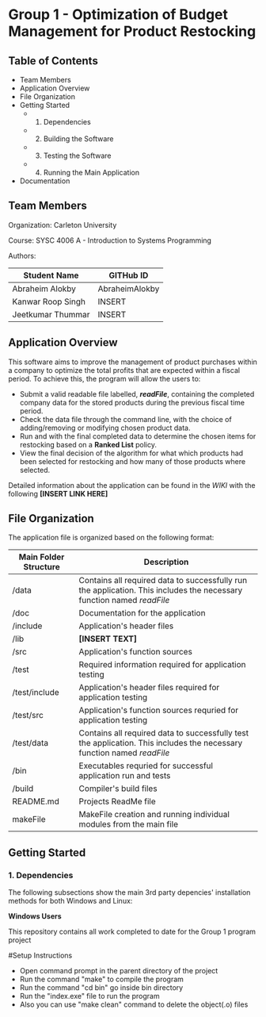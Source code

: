 # Group 1 - Optimization of Budget Management for Product Restocking

## Table of Contents

* Team Members
* Application Overview
* File Organization
* Getting Started 
  *  1. Dependencies
  *  2. Building the Software
  *  3. Testing the Software
  *  4. Running the Main Application
* Documentation

## Team Members 

Organization: Carleton University

Course: SYSC 4006 A - Introduction to Systems Programming

Authors:

Student Name | GITHub ID
------------ | ---------
Abraheim Alokby | AbraheimAlokby
Kanwar Roop Singh | INSERT
Jeetkumar Thummar | INSERT 

## Application Overview

This software aims to improve the management of product purchases within a company to optimize the total profits that are expected within a fiscal period. To achieve this, the program will allow the users to: 

* Submit a valid readable file labelled, **_readFile_**, containing the completed company data for the stored products during the previous fiscal time period. 
* Check the data file through the command line, with the choice of adding/removing or modifying chosen product data.
* Run and with the final completed data to determine the chosen items for restocking based on a **Ranked List** policy.
* View the final decision of the algorithm for what which products had been selected for restocking and how many of those products where selected. 

Detailed information about the application can be found in the _WIKI_ with the following **[INSERT LINK HERE]** 

## File Organization
The application file is organized based on the following format: 

Main Folder Structure | Description
--------------------- | -----------
/data | Contains all required data to successfully run the application. This includes the necessary function named _readFile_ 
/doc | Documentation for the application
/include | Application's header files
/lib | **[INSERT TEXT]**
/src | Application's function sources 
/test | Required information required for application testing
/test/include | Application's header files required for application testing
/test/src | Application's function sources requried for application testing
/test/data |  Contains all required data to successfully test the application. This includes the necessary function named _readFile_ 
/bin | Executables requried for successful application run and tests
/build | Compiler's build files
README.md | Projects ReadMe file
makeFile | MakeFile creation and running individual modules from the main file

## Getting Started

### 1. Dependencies

The following subsections show the main 3rd party depencies' installation methods for both Windows and Linux: 

**Windows Users**



This repository contains all work completed to date for the Group 1 program project

#Setup Instructions

- Open command prompt in the parent directory of the project
- Run the command "make" to compile the program
- Run the command "cd bin" go inside bin directory
- Run the "index.exe" file to run the program
- Also you can use "make clean" command to delete the object(.o) files
